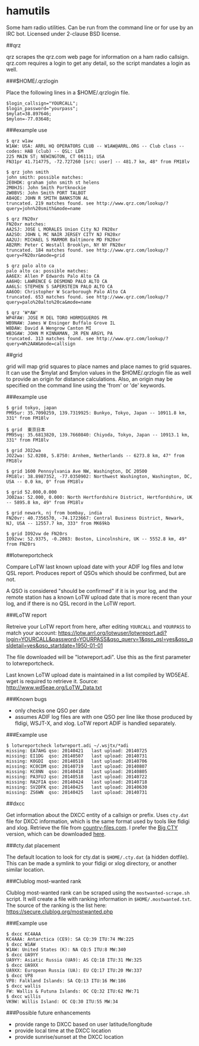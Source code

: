 hamutils
========

Some ham radio utilities.  Can be run from the command line or for use by an
IRC bot.  Licensed under 2-clause BSD license.

##qrz

qrz scrapes the qrz.com web page for information on a ham radio callsign.
qrz.com requires a login to get any detail, so the script mandates a login as
well.

###$HOME/.qrzlogin

Place the following lines in a $HOME/.qrzlogin file.

```
$login_callsign="YOURCALL";
$login_password="yourpass";
$mylat=38.897646;
$mylon=-77.03648;
```

###example use

```
$ qrz w1aw
W1AW: USA: ARRL HQ OPERATORS CLUB -- W1AW@ARRL.ORG -- Club class -- codes: HAB (club) -- QSL: LEM
225 MAIN ST; NEWINGTON, CT 06111; USA
FN31pr 41.714775, -72.727260 [src: user] -- 481.7 km, 48° from FM18lv

$ qrz john smith
john smith: possible matches:
2E0HDK: graham john smith st helens   
2M0HJS: John Smith Portknockie   
2W0BVS: John Smith PORT TALBOT   
AB4QE: JOHN R SMITH BANKSTON AL  
truncated. 219 matches found. see http://www.qrz.com/lookup/?query=john%20smith&mode=name

$ qrz FN20xr
FN20xr matches:
AA2SJ: JOSE L MORALES Union City NJ FN20xr 
AA2SO: JOHN L MC NAIR JERSEY CITY NJ FN20xr 
AA2UJ: MICHAEL S MARMOR Baltimore MD FN20xr 
AB2RM: Peter C Westall Brooklyn, NY NY FN20xr 
truncated. 184 matches found. see http://www.qrz.com/lookup/?query=FN20xr&mode=grid

$ qrz palo alto ca
palo alto ca: possible matches:
AA6EX: Allen P Edwards Palo Alto CA  
AA6HQ: LAWRENCE G DESMOND PALO ALTO CA  
AA6LS: STEPHEN S SAPERSTEIN PALO ALTO CA  
AA6OO: Christopher W Scarborough Palo Alto CA  
truncated. 653 matches found. see http://www.qrz.com/lookup/?query=palo%20alto%20ca&mode=name

$ qrz 'W*AW'
WP4FAW: JOSE M DEL TORO HORMIGUEROS PR  
WB9NAW: James W Ensinger Buffalo Grove IL  
W8DAW: David A Wengrow Canton MI  
WB3GAW: JOHN M KINNAMAN, JR PEN ARGYL PA  
truncated. 313 matches found. see http://www.qrz.com/lookup/?query=W%2AAW&mode=callsign
```

##grid

grid will map grid squares to place names and place names to grid squares.  It
can use the $mylat and $mylon values in the $HOME/.qrzlogin file as well to
provide an origin for distance calculations.  Also, an origin may be specified
on the command line using the 'from' or 'de' keywords.

###example use

```
$ grid tokyo, japan
PM95ur: 35.7090259, 139.7319925: Bunkyo, Tokyo, Japan -- 10911.8 km, 331° from FM18lv

$ grid  東京日本
PM95vq: 35.6813820, 139.7660840: Chiyoda, Tokyo, Japan -- 10913.1 km, 331° from FM18lv

$ grid JO22wa
JO22wa: 52.0208, 5.8750: Arnhem, Netherlands -- 6273.8 km, 47° from FM18lv

$ grid 1600 Pennsylvania Ave NW, Washington, DC 20500
FM18lv: 38.8987352, -77.0350902: Northwest Washington, Washington, DC, USA -- 0.0 km, 0° from FM18lv

$ grid 52.000,0.000
JO02aa: 52.000, 0.000: North Hertfordshire District, Hertfordshire, UK -- 5895.8 km, 49° from FM18lv

$ grid newark, nj from bombay, india
FN20vr: 40.7356570, -74.1723667: Central Business District, Newark, NJ, USA -- 12557.7 km, 333° from MK69kb

$ grid IO92vw de FN20rs
IO92vw: 52.9375, -0.2083: Boston, Lincolnshire, UK -- 5552.8 km, 49° from FN20rs
```

##lotwreportcheck

Compare LoTW last known upload date with your ADIF log files and lotw QSL
report.  Produces report of QSOs which should be confirmed, but are not.

A QSO is considered "should be confirmed" if it is in your log, and the remote
station has a known LoTW upload date that is more recent than your log, and if
there is no QSL record in the LoTW report.

###LoTW report

Retreive your LoTW report from here, after editing ``YOURCALL`` and
``YOURPASS`` to match your account:
https://lotw.arrl.org/lotwuser/lotwreport.adi?login=YOURCALL&password=YOURPASS&qso_query=1&qso_qsl=yes&qso_qsldetail=yes&qso_startdate=1950-01-01

The file downloaded will be "lotwreport.adi".  Use this as the first
parameter to lotwreportcheck.

Last known LoTW upload date is maintained in a list compiled by WD5EAE.  wget
is required to retrieve it.  Source: http://www.wd5eae.org/LoTW_Data.txt

###Known bugs
- only checks one QSO per date
- assumes ADIF log files are with one QSO per line like those produced by
  fldigi, WSJT-X, and xlog. LoTW report ADIF is handled separately.

###Example use

```
$ lotwreportcheck lotwreport.adi ~/.wsjtx/*adi
missing: EA7AHG qso: 20140421   last upload: 20140725
missing: EI1DG  qso: 20140507   last upload: 20140731
missing: K0GDI  qso: 20140518   last upload: 20140706
missing: KC0CDM qso: 20140719   last upload: 20140807
missing: KC8NN  qso: 20140418   last upload: 20140805
missing: PA3FUJ qso: 20140518   last upload: 20140722
missing: RA2FIA qso: 20140424   last upload: 20140718
missing: SV2DFK qso: 20140425   last upload: 20140630
missing: ZS6WN  qso: 20140425   last upload: 20140731
```

##dxcc

Get information about the DXCC entity of a callsign or prefix.  Uses
``cty.dat`` file for DXCC information, which is the same format used by tools
like fldigi and xlog.  Retrieve the file from
[country-files.com](http://www.country-files.com/).  I prefer the [Big
CTY](http://www.country-files.com/big-cty/) version, which can be downloaded
[here](http://www.country-files.com/category/big-cty/).

###cty.dat placement

The default location to look for cty.dat is ``$HOME/.cty.dat`` (a hidden
dotfile).  This can be made a symlink to your fldigi or xlog directory, or
another similar location.

###Clublog most-wanted rank

Clublog most-wanted rank can be scraped using the ``mostwanted-scrape.sh``
script.  It will create a file with ranking information in
``$HOME/.mostwanted.txt``.  The source of the ranking is the list here:
https://secure.clublog.org/mostwanted.php

###Example use

```
$ dxcc KC4AAA
KC4AAA: Antarctica (CE9): SA CQ:39 ITU:74 MW:225
$ dxcc W1AW
W1AW: United States (K): NA CQ:5 ITU:8 MW:340
$ dxcc UA9YY
UA9YY: Asiatic Russia (UA9): AS CQ:18 ITU:31 MW:325
$ dxcc UA9XX
UA9XX: European Russia (UA): EU CQ:17 ITU:20 MW:337
$ dxcc VP8
VP8: Falkland Islands: SA CQ:13 ITU:16 MW:186
$ dxcc wallis
FW: Wallis & Futuna Islands: OC CQ:32 ITU:62 MW:71
$ dxcc willis
VK9W: Willis Island: OC CQ:30 ITU:55 MW:34
```

###Possible future enhancements

* provide range to DXCC based on user latitude/longitude
* provide local time at the DXCC location
* provide sunrise/sunset at the DXCC location

